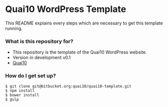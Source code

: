 # Quai10 WordPress Template #

This README explains every steps which are necessary to get this template running.

### What is this repository for? ###

* This repository is the template of the Quai10 WordPress website.
* Version in development v0.1
* [Quai10](https://quai10.org)

### How do I get set up? ###

```
$ git clone git@bitbucket.org:quai10/quai10-template.git
$ npm install
$ bower install
$ gulp
```
